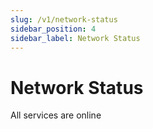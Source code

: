 ```yaml
---
slug: /v1/network-status
sidebar_position: 4
sidebar_label: Network Status
---
```


# Network Status

All services are online